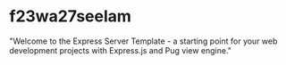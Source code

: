# f23wa27seelam
"Welcome to the Express Server Template - a starting point for your web development projects with Express.js and Pug view engine."
